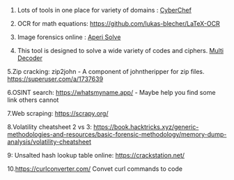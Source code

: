 1. Lots of tools in one place for variety of domains : [CyberChef](https://gchq.github.io/CyberChef/)


2. OCR for math equations: https://github.com/lukas-blecher/LaTeX-OCR

3. Image forensics online : [Aperi Solve](https://www.aperisolve.com/)

4. This tool is designed to solve a wide variety of codes and ciphers. [Multi Decoder](https://www.cachesleuth.com/multidecoder/)

5.Zip cracking: zip2john - A component of johntheripper for zip files.   https://superuser.com/a/1737639

6.OSINT search: https://whatsmyname.app/ - Maybe help you find some link others cannot

7.Web scraping: https://scrapy.org/

8.Volatility cheatsheet 2 vs 3: https://book.hacktricks.xyz/generic-methodologies-and-resources/basic-forensic-methodology/memory-dump-analysis/volatility-cheatsheet

9: Unsalted hash lookup table online: https://crackstation.net/

10.https://curlconverter.com/ Convet curl commands to code
